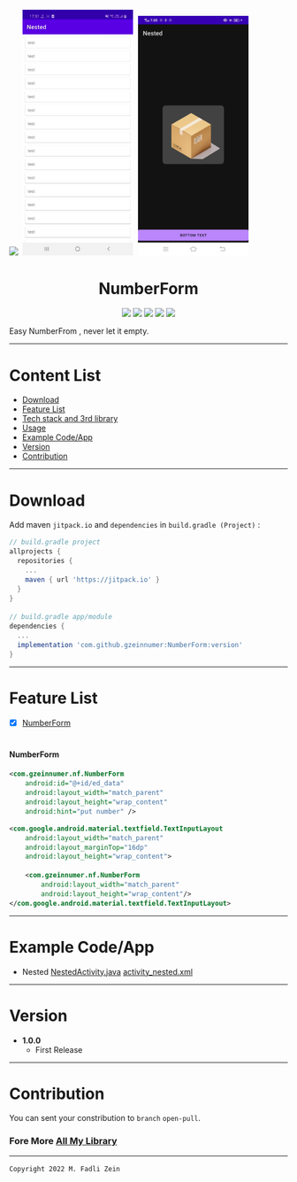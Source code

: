 <pre>
<img src="https://github.com/gzeinnumer/EasyEmptyListState/blob/master/preview/preview_1.gif" width="200"> <img src="https://github.com/gzeinnumer/EasyEmptyListState/blob/master/preview/preview_2.gif" width="200"> <img src="https://github.com/gzeinnumer/EasyEmptyListState/blob/master/preview/preview_3.jpg" width="200">
</pre>

<h1 align="center">
    NumberForm
</h1>

<p align="center">
    <a><img src="https://img.shields.io/badge/Version-1.0.0-brightgreen.svg?style=flat"></a>
    <a><img src="https://img.shields.io/badge/ID-gzeinnumer-blue.svg?style=flat"></a>
    <a><img src="https://img.shields.io/badge/Java-Suport-green?logo=java&style=flat"></a>
    <a><img src="https://img.shields.io/badge/kotlin-Suport-green?logo=kotlin&style=flat"></a>
    <a href="https://github.com/gzeinnumer"><img src="https://img.shields.io/github/followers/gzeinnumer?label=follow&style=social"></a>
    <br>
    <p>Easy NumberFrom , never let it empty.</p>
</p>

---
# Content List
* [Download](#download)
* [Feature List](#feature-list)
* [Tech stack and 3rd library](#tech-stack-and-3rd-library)
* [Usage](#usage)
* [Example Code/App](#example-codeapp)
* [Version](#version)
* [Contribution](#contribution)

---
# Download
Add maven `jitpack.io` and `dependencies` in `build.gradle (Project)` :
```gradle
// build.gradle project
allprojects {
  repositories {
    ...
    maven { url 'https://jitpack.io' }
  }
}

// build.gradle app/module
dependencies {
  ...
  implementation 'com.github.gzeinnumer:NumberForm:version'
}
```

---
# Feature List

- [x] [NumberForm](#NumberForm)

#
#### NumberForm

```xml
<com.gzeinnumer.nf.NumberForm
    android:id="@+id/ed_data"
    android:layout_width="match_parent"
    android:layout_height="wrap_content"
    android:hint="put number" />
```

```xml
<com.google.android.material.textfield.TextInputLayout
    android:layout_width="match_parent"
    android:layout_marginTop="16dp"
    android:layout_height="wrap_content">

    <com.gzeinnumer.nf.NumberForm
        android:layout_width="match_parent"
        android:layout_height="wrap_content"/>
</com.google.android.material.textfield.TextInputLayout>
```

---
# Example Code/App

- Nested
[NestedActivity.java](https://github.com/gzeinnumer/EasyEmptyListState/blob/master/app/src/main/java/com/gzeinnumer/easyemptyliststate/ui/nested/NestedActivity.java)
[activity_nested.xml](https://github.com/gzeinnumer/EasyEmptyListState/blob/master/app/src/main/res/layout/activity_nested.xml)

---
# Version
- **1.0.0**
  - First Release

---
# Contribution
You can sent your constribution to `branch` `open-pull`.

### Fore More [All My Library](https://github.com/gzeinnumer#my-library-list)

---

```
Copyright 2022 M. Fadli Zein
```